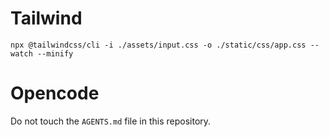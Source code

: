 # Tailwind

```
npx @tailwindcss/cli -i ./assets/input.css -o ./static/css/app.css --watch --minify
```


# Opencode

Do not touch the `AGENTS.md` file in this repository.

